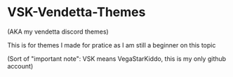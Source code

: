 # VSK-Vendetta-Themes
(AKA my vendetta discord themes)

This is for themes I made for pratice as I am still a beginner on this topic

(Sort of "important note": VSK means VegaStarKiddo, this is my only github account)
